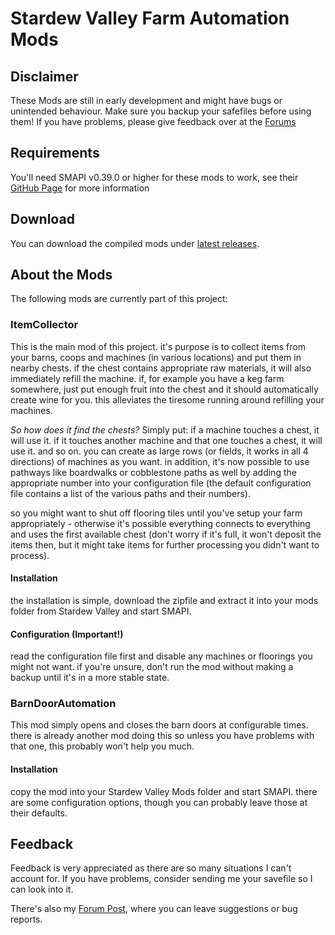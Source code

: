 # Stardew Valley Farm Automation Mods

## Disclaimer
These Mods are still in early development and might have bugs or unintended behaviour. Make sure you backup your safefiles before using them!
If you have problems, please give feedback over at the [Forums](http://community.playstarbound.com/threads/alpha-farmautomation-mods-for-smapi-0-39-2.111931)

## Requirements
You'll need SMAPI v0.39.0 or higher for these mods to work, see their [GitHub Page](https://github.com/ClxS/SMAPI) for more information

## Download
You can download the compiled mods under [latest releases](https://github.com/oranisagu/SDV-FarmAutomation/releases/latest).

## About the Mods
The following mods are currently part of this project:

### ItemCollector
This is the main mod of this project. it's purpose is to collect items from your barns, coops and machines (in various locations) and put them in nearby chests.
if the chest contains appropriate raw materials, it will also immediately refill the machine. if, for example you have a keg farm somewhere, just put enough fruit into the chest
and it should automatically create wine for you. this alleviates the tiresome running around refilling your machines.

*So how does it find the chests?* Simply put: if a machine touches a chest, it will use it. if it touches another machine and that one touches a chest, it will use it.
and so on. you can create as large rows (or fields, it works in all 4 directions) of machines as you want. in addition, it's now possible to use pathways like 
boardwalks or cobblestone paths as well by adding the appropriate number into your configuration file (the default configuration file contains a list of the various paths and their numbers).

so you might want to shut off flooring tiles until you've setup your farm appropriately - otherwise it's possible everything connects to everything and uses the first available chest
(don't worry if it's full, it won't deposit the items then, but it might take items for further processing you didn't want to process).

#### Installation
the installation is simple, download the zipfile and extract it into your mods folder from Stardew Valley and start SMAPI.

#### Configuration (Important!)
read the configuration file first and disable any machines or floorings you might not want. if you're unsure, don't run the mod without making a backup until it's in a more stable state.

### BarnDoorAutomation
This mod simply opens and closes the barn doors at configurable times. there is already another mod doing this so unless you have problems with that one, this probably won't help you much.

#### Installation
copy the mod into your Stardew Valley Mods folder and start SMAPI.
there are some configuration options, though you can probably leave those at their defaults.

## Feedback
Feedback is very appreciated as there are so many situations I can't account for. If you have problems, consider sending me your savefile so I can look into it.

There's also my [Forum Post](http://community.playstarbound.com/threads/alpha-farmautomation-mods-for-smapi-0-39-2.111931), where you can leave suggestions or bug reports.